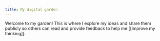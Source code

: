 ```yaml
---
title: My digital garden
---
```



Welcome to my garden! This is where I explore my ideas and share them publicly so others can read and provide feedback to help me [[improve my thinking]].
